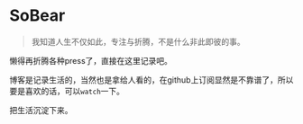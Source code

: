 # SoBear 


>我知道人生不仅如此，专注与折腾，不是什么非此即彼的事。


懒得再折腾各种press了，直接在这里记录吧。

博客是记录生活的，当然也是拿给人看的，在github上订阅显然是不靠谱了，所以要是喜欢的话，可以`watch`一下。


把生活沉淀下来。



  
  

